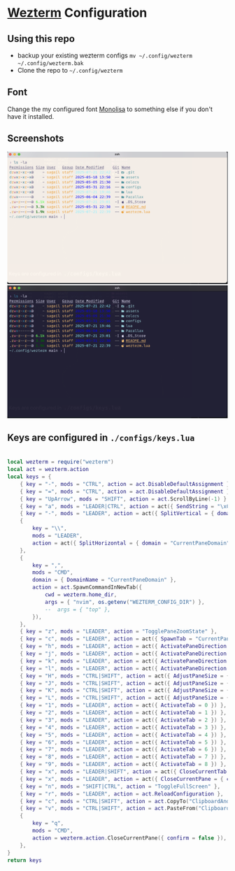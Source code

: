 # [Wezterm](https://wezfurlong.org/wezterm/index.html) Configuration

## Using this repo

- backup your existing wezterm configs `mv ~/.config/wezterm ~/.config/wezterm.bak`
- Clone the repo to `~/.config/wezterm`

## Font
 Change the my configured font [Monolisa](https://github.com/sageil/wezterm/blob/8c3880f5de9bec2291bf20d083e7ce5569cc78fe/wezterm.lua#L33) to something else if you don't have it installed.

## Screenshots

![light](assets/wezterm-light.png)
![dark](assets/wezterm-dark.png)
## Keys are configured in `./configs/keys.lua`

```lua

local wezterm = require("wezterm")
local act = wezterm.action
local keys = {
	{ key = "-", mods = "CTRL", action = act.DisableDefaultAssignment },
	{ key = "=", mods = "CTRL", action = act.DisableDefaultAssignment },
	{ key = "UpArrow", mods = "SHIFT", action = act.ScrollByLine(-1) },
	{ key = "a", mods = "LEADER|CTRL", action = act({ SendString = "\x01" }) },
	{ key = "-", mods = "LEADER", action = act({ SplitVertical = { domain = "CurrentPaneDomain" } }) },
	{
		key = "\\",
		mods = "LEADER",
		action = act({ SplitHorizontal = { domain = "CurrentPaneDomain" } }),
	},
	{
		key = ",",
		mods = "CMD",
		domain = { DomainName = "CurrentPaneDomain" },
		action = act.SpawnCommandInNewTab({
			cwd = wezterm.home_dir,
			args = { "nvim", os.getenv("WEZTERM_CONFIG_DIR") },
			--	args = { "top" },
		}),
	},
	{ key = "z", mods = "LEADER", action = "TogglePaneZoomState" },
	{ key = "c", mods = "LEADER", action = act({ SpawnTab = "CurrentPaneDomain" }) },
	{ key = "h", mods = "LEADER", action = act({ ActivatePaneDirection = "Left" }) },
	{ key = "j", mods = "LEADER", action = act({ ActivatePaneDirection = "Down" }) },
	{ key = "k", mods = "LEADER", action = act({ ActivatePaneDirection = "Up" }) },
	{ key = "l", mods = "LEADER", action = act({ ActivatePaneDirection = "Right" }) },
	{ key = "H", mods = "CTRL|SHIFT", action = act({ AdjustPaneSize = { "Left", 5 } }) },
	{ key = "J", mods = "CTRL|SHIFT", action = act({ AdjustPaneSize = { "Down", 5 } }) },
	{ key = "K", mods = "CTRL|SHIFT", action = act({ AdjustPaneSize = { "Up", 5 } }) },
	{ key = "L", mods = "CTRL|SHIFT", action = act({ AdjustPaneSize = { "Right", 5 } }) },
	{ key = "1", mods = "LEADER", action = act({ ActivateTab = 0 }) },
	{ key = "2", mods = "LEADER", action = act({ ActivateTab = 1 }) },
	{ key = "3", mods = "LEADER", action = act({ ActivateTab = 2 }) },
	{ key = "4", mods = "LEADER", action = act({ ActivateTab = 3 }) },
	{ key = "5", mods = "LEADER", action = act({ ActivateTab = 4 }) },
	{ key = "6", mods = "LEADER", action = act({ ActivateTab = 5 }) },
	{ key = "7", mods = "LEADER", action = act({ ActivateTab = 6 }) },
	{ key = "8", mods = "LEADER", action = act({ ActivateTab = 7 }) },
	{ key = "9", mods = "LEADER", action = act({ ActivateTab = 8 }) },
	{ key = "x", mods = "LEADER|SHIFT", action = act({ CloseCurrentTab = { confirm = false } }) },
	{ key = "x", mods = "LEADER", action = act({ CloseCurrentPane = { confirm = false } }) },
	{ key = "n", mods = "SHIFT|CTRL", action = "ToggleFullScreen" },
	{ key = "r", mods = "LEADER", action = act.ReloadConfiguration },
	{ key = "c", mods = "CTRL|SHIFT", action = act.CopyTo("ClipboardAndPrimarySelection") },
	{ key = "v", mods = "CTRL|SHIFT", action = act.PasteFrom("Clipboard") },
	{
		key = "q",
		mods = "CMD",
		action = wezterm.action.CloseCurrentPane({ confirm = false }),
	},
}
return keys
```
